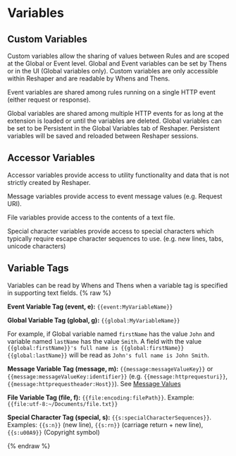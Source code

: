 # Variables

## Custom Variables

Custom variables allow the sharing of values between Rules and are scoped at the Global or Event level. Global and Event variables can be set by Thens or in the UI (Global variables only). Custom variables are only accessible within Reshaper and are readable by Whens and Thens.

Event variables are shared among rules running on a single HTTP event (either request or response).

Global variables are shared among multiple HTTP events for as long at the extension is loaded or until the variables are deleted. Global variables can be set to be Persistent in the Global Variables tab of Reshaper. Persistent variables will be saved and reloaded between Reshaper sessions.

## Accessor Variables

Accessor variables provide access to utility functionality and data that is not strictly created by Reshaper.

Message variables provide access to event message values (e.g. Request URI).

File variables provide access to the contents of a text file.

Special character variables provide access to special characters which typically require escape character sequences to use. (e.g. new lines, tabs, unicode characters)

## Variable Tags

Variables can be read by Whens and Thens when a variable tag is specified in supporting text fields.
{% raw %}

**Event Variable Tag (event, e):** `{{event:MyVariableName}}`

**Global Variable Tag (global, g):** `{{global:MyVariableName}}`

For example, if Global variable named `firstName` has the value `John` and variable named `lastName` has the value `Smith`. A field with the value `{{global:firstName}}'s full name is {{global:firstName}} {{global:lastName}}` will be read as `John's full name is John Smith`.

**Message Variable Tag (message, m):** `{{message:messageValueKey}}` or `{{message:messageValueKey:identifier}}` (e.g. `{{message:httprequesturi}}`, `{{message:httprequestheader:Host}}`). See [Message Values](MessageValues.html#)

**File Variable Tag (file, f):** `{{file:encoding:filePath}}`. Example: `{{file:utf-8:~/Documents/file.txt}}`

**Special Character Tag (special, s):** `{{s:specialCharacterSequences}}`. Examples: `{{s:n}}` (new line), `{{s:rn}}` (carriage return + new line), `{{s:u00A9}}` (Copyright symbol)


{% endraw %}
